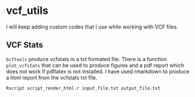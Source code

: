 # vcf_utils

I will keep adding custom codes that I use while working with VCF files. 

## VCF Stats

`bcftools` produce vcfstats in a txt formated file. There is a function `plot_vcfstats` that can be used to produce figures and a pdf report which does not work if pdflatex is not installed. I have used rmarkdown to produce a html report from the vcfstats txt file. 

```
Rscript script_render_html.r input_file.txt output_file.txt
```
